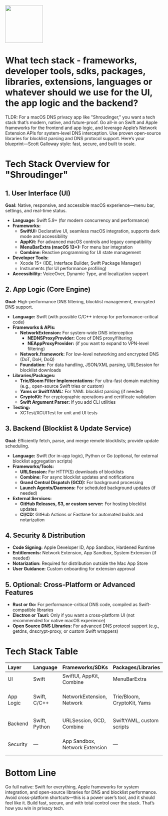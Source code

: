 <img src="https://r2cdn.perplexity.ai/pplx-full-logo-primary-dark%402x.png" class="logo" width="120"/>

# What tech stack - frameworks, developer tools, sdks, packages, libraries, extensions, languages or whatever should we use for the UI, the app logic and the backend?

TLDR:
For a macOS DNS privacy app like "Shroudinger," you want a tech stack that’s modern, native, and future-proof. Go all-in on Swift and Apple frameworks for the frontend and app logic, and leverage Apple’s Network Extension APIs for system-level DNS interception. Use proven open-source libraries for blocklist parsing and DNS protocol support. Here’s your blueprint—Scott Galloway style: fast, secure, and built to scale.

# Tech Stack Overview for "Shroudinger"

## 1. User Interface (UI)

**Goal:** Native, responsive, and accessible macOS experience—menu bar, settings, and real-time status.

- **Language:** Swift 5.9+ (for modern concurrency and performance)
- **Frameworks:**
    - **SwiftUI:** Declarative UI, seamless macOS integration, supports dark mode and accessibility
    - **AppKit:** For advanced macOS controls and legacy compatibility
    - **MenuBarExtra (macOS 13+):** For menu bar integration
    - **Combine:** Reactive programming for UI state management
- **Developer Tools:**
    - Xcode 15+ (IDE, Interface Builder, Swift Package Manager)
    - Instruments (for UI performance profiling)
- **Accessibility:** VoiceOver, Dynamic Type, and localization support


## 2. App Logic (Core Engine)

**Goal:** High-performance DNS filtering, blocklist management, encrypted DNS support.

- **Language:** Swift (with possible C/C++ interop for performance-critical code)
- **Frameworks \& APIs:**
    - **NetworkExtension:** For system-wide DNS interception
        - **NEDNSProxyProvider:** Core of DNS proxy/filtering
        - **NEAppProxyProvider:** (if you want to expand to VPN-level filtering)
    - **Network.framework:** For low-level networking and encrypted DNS (DoT, DoH, DoQ)
    - **Foundation:** For data handling, JSON/XML parsing, URLSession for blocklist downloads
- **Libraries/Packages:**
    - **Trie/Bloom Filter Implementations:** For ultra-fast domain matching (e.g., open-source Swift tries or custom)
    - **Yams or SwiftYAML:** For YAML blocklist parsing (if needed)
    - **CryptoKit:** For cryptographic operations and certificate validation
    - **Swift Argument Parser:** If you add CLI utilities
- **Testing:**
    - XCTest/XCUITest for unit and UI tests


## 3. Backend (Blocklist \& Update Service)

**Goal:** Efficiently fetch, parse, and merge remote blocklists; provide update scheduling.

- **Language:** Swift (for in-app logic), Python or Go (optional, for external blocklist aggregation scripts)
- **Frameworks/Tools:**
    - **URLSession:** For HTTP(S) downloads of blocklists
    - **Combine:** For async blocklist updates and notifications
    - **Grand Central Dispatch (GCD):** For background processing
    - **Launch Agents/Daemons:** For scheduled background updates (if needed)
- **External Services:**
    - **GitHub Releases, S3, or custom server:** For hosting blocklist updates
    - **CI/CD:** GitHub Actions or Fastlane for automated builds and notarization


## 4. Security \& Distribution

- **Code Signing:** Apple Developer ID, App Sandbox, Hardened Runtime
- **Entitlements:** Network Extension, App Sandbox, System Extension (if needed)
- **Notarization:** Required for distribution outside the Mac App Store
- **User Guidance:** Custom onboarding for extension approval


## 5. Optional: Cross-Platform or Advanced Features

- **Rust or Go:** For performance-critical DNS code, compiled as Swift-compatible libraries
- **Electron or Tauri:** Only if you want a cross-platform UI (not recommended for native macOS experience)
- **Open Source DNS Libraries:** For advanced DNS protocol support (e.g., getdns, dnscrypt-proxy, or custom Swift wrappers)


# Tech Stack Table

| Layer | Language | Frameworks/SDKs | Packages/Libraries | Tools |
| :-- | :-- | :-- | :-- | :-- |
| UI | Swift | SwiftUI, AppKit, Combine | MenuBarExtra | Xcode, Instruments |
| App Logic | Swift, C/C++ | NetworkExtension, Network | Trie/Bloom, CryptoKit, Yams | XCTest, Swift Package Manager |
| Backend | Swift, Python | URLSession, GCD, Combine | SwiftYAML, custom scripts | GitHub Actions, Fastlane |
| Security | — | App Sandbox, Network Extension | — | Code Signing, Notarization |

# Bottom Line

Go full native: Swift for everything, Apple frameworks for system integration, and open-source libraries for DNS and blocklist performance. Avoid cross-platform shortcuts—this is a power user’s tool, and it should feel like it. Build fast, secure, and with total control over the stack. That’s how you win in privacy tech.

